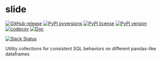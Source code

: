 # slide

[![GitHub release](https://img.shields.io/github/release/fugue-project/slide.svg)](https://GitHub.com/fugue-project/slide)
[![PyPI pyversions](https://img.shields.io/pypi/pyversions/slide.svg)](https://pypi.python.org/pypi/slide/)
[![PyPI license](https://img.shields.io/pypi/l/slide.svg)](https://pypi.python.org/pypi/slide/)
[![PyPI version](https://badge.fury.io/py/slide.svg)](https://pypi.python.org/pypi/slide/)
[![codecov](https://codecov.io/gh/fugue-project/slide/branch/master/graph/badge.svg?token=8KI0BQE0R0)](https://codecov.io/gh/fugue-project/slide)
[![Doc](https://readthedocs.org/projects/slide/badge)](https://slide.readthedocs.org)

[![Slack Status](https://img.shields.io/badge/slack-join_chat-white.svg?logo=slack&style=social)](https://join.slack.com/t/fugue-project/shared_invite/zt-jl0pcahu-KdlSOgi~fP50TZWmNxdWYQ)

Utility collections for consistent SQL behaviors on different pandas-like dataframes
